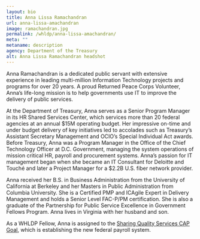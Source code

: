 ```yaml
---
layout: bio
title: Anna Lissa Ramachandran
url: anna-lissa-amachandran
image: ramachandran.jpg
permalink: /whldp/anna-lissa-amachandran/
meta: ""
metaname: description
agency: Department of the Treasury
alt: Anna Lissa Ramachandran headshot
---
```


Anna Ramachandran is a dedicated public servant with extensive experience in leading multi-million Information Technology projects and programs for over 20 years. A proud Returned Peace Corps Volunteer, Anna’s life-long mission is to help governments use IT to improve the delivery of public services.

At the Department of Treasury, Anna serves as a Senior Program Manager in its HR Shared Services Center, which services more than 20 federal agencies at an annual $15M operating budget. Her impressive on-time and under budget delivery of key initiatives led to accolades such as Treasury’s Assistant Secretary Management and OCIO’s Special Individual Act awards.  Before Treasury, Anna was a Program Manager in the Office of the Chief Technology Officer at D.C. Government, managing the system operations of mission critical HR, payroll and procurement systems. Anna’s passion for IT management began when she became an IT Consultant for Deloitte and Touché and later a Project Manager for a $2.2B U.S. fiber network provider.

Anna received her B.S. in Business Administration from the University of California at Berkeley and her Masters in Public Administration from Columbia University. She is a Certified PMP and ICAgile Expert in Delivery Management and holds a Senior Level FAC-P/PM certification. She is also a graduate of the Partnership for Public Service Excellence in Government Fellows Program. Anna lives in Virginia with her husband and son.

As a WHLDP Fellow, Anna is assigned to the [Sharing Quality Services CAP Goal](https://www.performance.gov/CAP/sharing-quality-services/), which is establishing the new federal payroll system.
